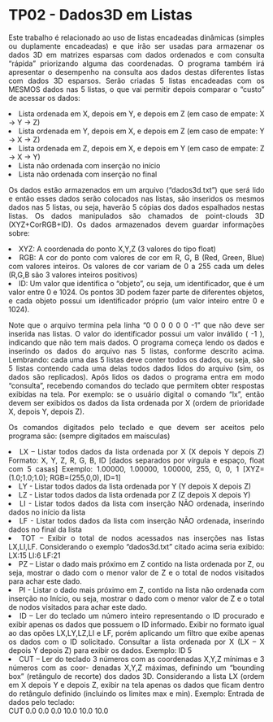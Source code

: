 <h1>TP02 - Dados3D em Listas</h1>

<div align="justify" >
<p> Este trabalho é relacionado ao uso de listas encadeadas dinâmicas (simples ou duplamente encadeadas) e que irão ser usadas para armazenar 
os dados 3D em matrizes esparsas com dados ordenados e com consulta “rápida” priorizando alguma das coordenadas. 
O programa também irá apresentar o desempenho na consulta aos dados destas diferentes listas com dados 3D esparsos. 
Serão criadas 5 listas encadeadas com os MESMOS dados nas 5 listas, o que vai permitir depois comparar o “custo” de acessar os dados: </p> 

<li>Lista ordenada em X, depois em Y, e depois em Z   (em caso de empate: X -> Y -> Z)
<li>Lista ordenada em Y, depois em X, e depois em Z   (em caso de empate: Y -> X -> Z)
<li>Lista ordenada em Z, depois em X, e depois em Y   (em caso de empate: Z -> X -> Y)
<li>Lista não ordenada com inserção no início
<li>Lista não ordenada com inserção no final
  
<p>
  Os dados estão armazenados em um arquivo (“dados3d.txt”) que será lido e então esses dados serão colocados nas listas, são inseridos os mesmos dados nas 5 listas, ou seja, haverão 5 cópias dos dados espalhados nestas listas. Os dados manipulados são chamados de point-clouds 3D (XYZ+CorRGB+ID). Os dados armazenados devem guardar informações sobre:
  </p>
<li>XYZ: A coordenada do ponto X,Y,Z  (3 valores do tipo float)
<li>RGB: A cor do ponto com valores de cor em R, G, B (Red, Green, Blue) com valores inteiros. Os valores de cor variam de 0 a 255 cada um deles (R,G,B são 3 valores inteiros positivos)
<li>ID: Um valor que identifica o “objeto”, ou seja, um identificador, que é um valor entre 0 e 1024. Os pontos 3D podem fazer parte de diferentes objetos, e cada objeto possui um identificador próprio (um valor inteiro entre 0 e 1024).

  <p>
    Note que o arquivo termina pela linha “0 0 0 0 0 0 -1” que não deve ser inserida nas listas.
O valor do identificador possui um valor inválido ( -1 ), indicando que não tem mais dados.
O programa começa lendo os dados e inserindo os dados do arquivo nas 5 listas, conforme descrito acima. Lembrando: cada uma das 5 listas deve conter todos os dados, ou seja, são 5 listas contendo cada uma delas todos dados lidos do arquivo (sim, os dados são replicados). Após lidos os dados o programa entra em modo “consulta”, recebendo comandos do teclado que permitem obter respostas exibidas na tela. Por exemplo: se o usuário digital o comando “lx”, então devem ser exibidos os dados da lista ordenada por X (ordem de prioridade X, depois Y, depois Z). 
  </p>
<p>
  Os comandos digitados pelo teclado e que devem ser aceitos pelo programa são: 
(sempre digitados em maísculas)
  </p>
<li>LX – Listar todos dados da lista ordenada por X (X depois Y depois Z)
        Formato:  X, Y, Z, R, G, B, ID    [dados separados por vírgula e espaço, float com 5 casas]  
        Exemplo:  1.00000, 1.00000, 1.00000, 255, 0, 0, 1   [XYZ=(1.0;1.0;1.0); RGB=(255,0,0), ID=1]
<li>LY - Listar todos dados da lista ordenada por Y (Y depois X depois Z)
<li>LZ - Listar todos dados da lista ordenada por Z (Z depois X depois Y)
<li>LI - Listar todos dados da lista com inserção NÃO ordenada, inserindo dados no início da lista
<li>LF - Listar todos dados da lista com inserção NÃO ordenada, inserindo dados no final da lista
<li>TOT – Exibir o total de nodos acessados nas inserções nas listas LX,LI,LF. Considerando o exemplo
           “dados3d.txt” citado acima seria exibido:     LX:15 LI:6 LF:21
<li>PZ – Listar o dado mais próximo em Z contido na lista ordenada por Z, ou seja, mostrar o dado 
         com o menor valor de Z e o total de nodos visitados para achar este dado.    
<li>PI - Listar o dado mais próximo em Z, contido na lista não ordenada com inserção no Início, ou 
       seja, mostrar o dado com o menor valor de Z e o total de nodos visitados para achar este 
       dado.    
<li>ID – Ler do teclado um número inteiro representando o ID procurado e exibir apenas os dados 
         que possuem o ID informado. Exibir no formato igual ao das opões LX,LY,LZ,LI e LF, porém
         aplicando um filtro que exibe apenas os dados com o ID solicitado. Consultar a lista 
         ordenada por X (LX – X depois Y depois Z) para exibir os dados. Exemplo:   ID 5
        
<li>CUT – Ler do teclado 3 números com as coordenadas X,Y,Z mínimas e 3 números com as coor-
           denadas X,Y,Z máximas, definindo um “bounding box” (retângulo de recorte) dos dados 
           3D. Considerando a lista LX (ordem em X depois Y e depois Z, exibir na tela apenas os 
           dados que ficam dentro do retângulo definido (incluindo os limites max e min). Exemplo: 
           Entrada de dados pelo teclado:</br>    CUT 0.0 0.0 0.0 10.0 10.0 10.0
</center>
